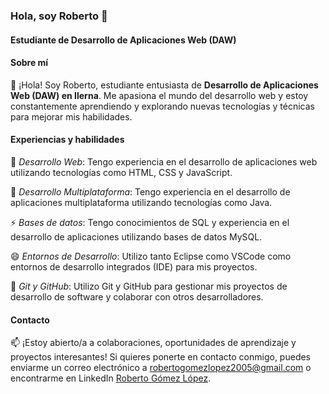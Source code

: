 ### Hola, soy Roberto 👋
#### Estudiante de Desarrollo de Aplicaciones Web (DAW)


#### Sobre mí
🔭 ¡Hola! Soy Roberto, estudiante entusiasta de **Desarrollo de Aplicaciones Web (DAW) en Ilerna**. Me apasiona el mundo del desarrollo web y estoy constantemente aprendiendo y explorando nuevas tecnologías y técnicas para mejorar mis habilidades.


#### Experiencias y habilidades
🌱 *Desarrollo Web*: Tengo experiencia en el desarrollo de aplicaciones web utilizando tecnologías como HTML, CSS y JavaScript.

🌱 *Desarrollo Multiplataforma*: Tengo experiencia en el desarrollo de aplicaciones multiplataforma utilizando tecnologías como Java.

⚡ *Bases de datos*: Tengo conocimientos de SQL y experiencia en el desarrollo de aplicaciones utilizando bases de datos MySQL.

😄 *Entornos de Desarrollo*: Utilizo tanto Eclipse como VSCode como entornos de desarrollo integrados (IDE) para mis proyectos.

👯 *Git y GitHub*: Utilizo Git y GitHub para gestionar mis proyectos de desarrollo de software y colaborar con otros desarrolladores.


#### Contacto
📫 ¡Estoy abierto/a a colaboraciones, oportunidades de aprendizaje y proyectos interesantes! Si quieres ponerte en contacto conmigo, puedes enviarme un correo electrónico a [robertogomezlopez2005@gmail.com](robertogomezlopez2005@gmail.com) o encontrarme en LinkedIn [Roberto Gómez López](https://www.linkedin.com/in/roberto-gómez-lópez-72b0022a0/).

<!--
**RoGoLo-05/RoGoLo-05** is a ✨ _special_ ✨ repository because its `README.md` (this file) appears on your GitHub profile.

Here are some ideas to get you started:

- 🔭 I’m currently working on ...
- 🌱 I’m currently learning ...
- 👯 I’m looking to collaborate on ...
- 🤔 I’m looking for help with ...
- 💬 Ask me about ...
- 📫 How to reach me: ...
- 😄 Pronouns: ...
- ⚡ Fun fact: ...
-->
